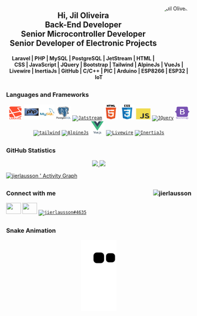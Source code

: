 <a href="https://github.com/jierlausson"><img align="right" alt="Jil Oliveira" height="150" style="border-radius:50px;" src="https://oticairis.dlwsolucoes.com.br/img/jil_pic.png"></a>
<h2 align="center" font size="4">Hi, Jil Oliveira<br>Back-End Developer<br>Senior Microcontroller Developer<br>Senior Developer of Electronic Projects</h2>
<h4 align="center">Laravel | PHP | MySQL | PostgreSQL | JetStream | HTML | CSS | JavaScript | JQuery | Bootstrap | Tailwind | AlpineJs | VueJs | Livewire | InertiaJs | GitHub | C/C++ | PIC | Arduino | ESP8266 | ESP32 | IoT</h4>
  
## <h3 align="left">Languages and Frameworks</h3>
<p align="center">
  <code><a href="https://laravel.com/" target="_blank"><img src="https://raw.githubusercontent.com/devicons/devicon/master/icons/laravel/laravel-plain-wordmark.svg" alt="laravel" width="40" height="35"/></a></code>
  <code><a href="https://www.php.net" target="_blank"><img src="https://raw.githubusercontent.com/devicons/devicon/master/icons/php/php-original.svg" alt="php" width="40" height="40"/></a></code>
  <code><a href="https://www.mysql.com/" target="_blank"><img src="https://raw.githubusercontent.com/devicons/devicon/master/icons/mysql/mysql-original-wordmark.svg" alt="mysql" width="40" height="40"/></a></code>
  <code><a href="https://www.postgresql.org" target="_blank"><img src="https://raw.githubusercontent.com/devicons/devicon/master/icons/postgresql/postgresql-original-wordmark.svg" alt="postgresql" width="40" height="35"/></a></code>
  <code><a href="https://jetstream.laravel.com/" target="_blank"><img  alt="Jatstream" src="https://ih1.redbubble.net/image.2428884987.0603/st,small,507x507-pad,600x600,f8f8f8.jpg" width="35" height="35"></a></code>
  <code><a href="https://www.w3.org/html/" target="_blank" rel="noreferrer"><img src="https://raw.githubusercontent.com/devicons/devicon/master/icons/html5/html5-original-wordmark.svg" alt="html5" width="40" height="40"/></a></code>
  <code><a href="https://www.w3schools.com/css/" target="_blank"><img src="https://raw.githubusercontent.com/devicons/devicon/master/icons/css3/css3-original-wordmark.svg" alt="css3" width="40" height="40"/></a></code>
  <code><a href="https://developer.mozilla.org/en-US/docs/Web/JavaScript" target="_blank"><img src="https://raw.githubusercontent.com/devicons/devicon/master/icons/javascript/javascript-original.svg" alt="javascript" width="40" height="30"/></a></code>
  <code><a href="https://jquery.com/" target="_blank"><img  alt="JQuery" src="https://icongr.am/devicon/jquery-original.svg" width="40" height="35"></a></code>
  <code><a href="https://getbootstrap.com" target="_blank"><img src="https://raw.githubusercontent.com/devicons/devicon/master/icons/bootstrap/bootstrap-plain-wordmark.svg" alt="bootstrap" width="40" height="35"/></a></code>
  <code><a href="https://tailwindcss.com/" target="_blank"><img src="https://www.vectorlogo.zone/logos/tailwindcss/tailwindcss-icon.svg" alt="tailwind" width="40" height="40"/></a></code>
  <code><a href="https://alpinejs.dev/" target="_blank"><img  alt="AlpineJs" src="https://www.markusantonwolf.com/topics/alpine-js/alpinejs-logo.svg" width="40" height="35"></a></code>
  <code><a href="https://vuejs.org/" target="_blank"><img src="https://raw.githubusercontent.com/devicons/devicon/master/icons/vuejs/vuejs-original-wordmark.svg" alt="vuejs" width="40" height="35"/></a></code>
  <code><a href="https://laravel-livewire.com/" target="_blank"><img  alt="Livewire" src="https://laravel-livewire.com/img/underwater_jelly.svg" width="40" height="35"></a></code>
  <code><a href="https://inertiajs.com/" target="_blank"><img  alt="InertiaJs" src="https://avatars.githubusercontent.com/u/47703742?s=200&v=4" width="35" height="35"></a></code>
</p>
  
## <h3 align="left">GitHub Statistics</h3>
<p align="center">
  <a href="https://github.com/jierlausson">
    <img width="49.5%" src="https://github-readme-stats.vercel.app/api?username=jierlausson&show_icons=true&theme=nord&hide_border=true&include_all_commits=true&count_private=true" />
    <img width="49.5%" src="https://github-readme-streak-stats.herokuapp.com/?user=jierlausson&theme=nord&hide_border=true" />
  </a><br>
</p>

<a href="https://github.com/jierlausson">

![jierlausson ' Activity Graph](https://activity-graph.herokuapp.com/graph?username=jierlausson&custom_title=Jil%20Oliveira%20Contribution%20Graph&theme=nord&bg_color=2e3440&hide_border=true&line=7490ac&point=d8dee9)

</a>
  
## <h3 align="left"><span align="left">Connect with me</span> <a href="https://github.com/jierlausson"><img src="https://komarev.com/ghpvc/?username=jierlausson&label=Profile%20views&color=0e75b6&style=flat" alt="jierlausson" align="right"/></a></h3>
<p align="left">
  <code><a href="https://www.linkedin.com/in/jierlausson" target="_blank"><img src="https://raw.githubusercontent.com/rahuldkjain/github-profile-readme-generator/master/src/images/icons/Social/linked-in-alt.svg" height="30" width="40"></a></code>
  <code><a href="https://instagram.com/jierlausson.dev" target="_blank"><img src="https://raw.githubusercontent.com/rahuldkjain/github-profile-readme-generator/master/src/images/icons/Social/instagram.svg" height="30" width="40" /></a></code>
  <code><a href="https://discord.com/channels/@jierlausson#4635" target="_blank"><img src="https://raw.githubusercontent.com/rahuldkjain/github-profile-readme-generator/master/src/images/icons/Social/discord.svg" alt="jierlausson#4635" height="30" width="40" /></a></code>
</p>


## <h3 align="left">Snake Animation</h3>

<a href="https://github.com/jierlausson" align="center">

![Snake animation](https://github.com/jierlausson/jierlausson/blob/output/github-contribution-grid-snake.svg)

</a><br>


